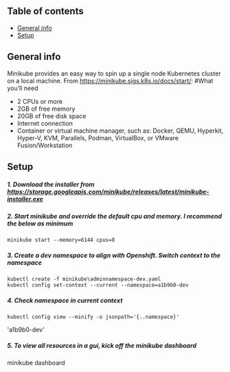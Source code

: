 ## Table of contents
* [General info](#general-info)
* [Setup](#setup)

## General info
Minikube provides an easy way to spin up a single node Kubernetes cluster on a local machine. From https://minikube.sigs.k8s.io/docs/start/:
#What you’ll need
* 2 CPUs or more
* 2GB of free memory
* 20GB of free disk space
* Internet connection
* Container or virtual machine manager, such as: Docker, QEMU, Hyperkit, Hyper-V, KVM, Parallels, Podman, VirtualBox, or VMware Fusion/Workstation

## Setup
##### 1. Download the installer from https://storage.googleapis.com/minikube/releases/latest/minikube-installer.exe
##### 2. Start minikube and override the default cpu and memory. I recommend the below as minimum
```
minikube start --memory=6144 cpus=8
```
##### 3. Create a dev namespace to align with Openshift. Switch context to the namespace
```
kubectl create -f minikube\adminnamespace-dev.yaml
kubectl config set-context --current --namespace=a1b9b0-dev
```
##### 4. Check namespace in current context
```
kubectl config view --minify -o jsonpath='{..namespace}'
```
'a1b9b0-dev'
##### 5. To view all resources in a gui, kick off the minikube dashboard
minikube dashboard
